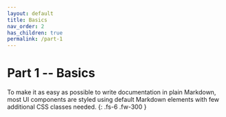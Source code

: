 ```yaml
---
layout: default
title: Basics
nav_order: 2
has_children: true
permalink: /part-1
---
```


# Part 1 -- Basics

To make it as easy as possible to write documentation in plain Markdown, most UI components are styled using default Markdown elements with few additional CSS classes needed.
{: .fs-6 .fw-300 }
